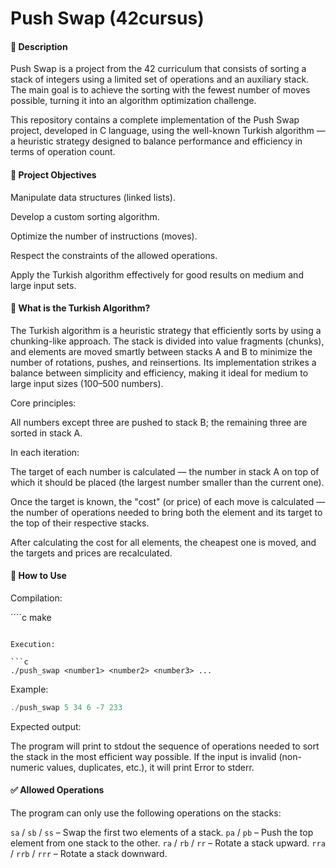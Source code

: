 # Push Swap (42cursus)

#### 📌 Description

Push Swap is a project from the 42 curriculum that consists of sorting a stack of integers using a limited set of operations and an auxiliary stack. The main goal is to achieve the sorting with the fewest number of moves possible, turning it into an algorithm optimization challenge.

This repository contains a complete implementation of the Push Swap project, developed in C language, using the well-known Turkish algorithm — a heuristic strategy designed to balance performance and efficiency in terms of operation count.

#### 🚀 Project Objectives

Manipulate data structures (linked lists).

Develop a custom sorting algorithm.

Optimize the number of instructions (moves).

Respect the constraints of the allowed operations.

Apply the Turkish algorithm effectively for good results on medium and large input sets.

#### 🧠 What is the Turkish Algorithm?

The Turkish algorithm is a heuristic strategy that efficiently sorts by using a chunking-like approach. The stack is divided into value fragments (chunks), and elements are moved smartly between stacks A and B to minimize the number of rotations, pushes, and reinsertions. Its implementation strikes a balance between simplicity and efficiency, making it ideal for medium to large input sizes (100–500 numbers).

Core principles:

All numbers except three are pushed to stack B; the remaining three are sorted in stack A.

In each iteration:

The target of each number is calculated — the number in stack A on top of which it should be placed (the largest number smaller than the current one).

Once the target is known, the "cost" (or price) of each move is calculated — the number of operations needed to bring both the element and its target to the top of their respective stacks.

After calculating the cost for all elements, the cheapest one is moved, and the targets and prices are recalculated.

#### 🔧 How to Use

Compilation:

´´´´c
make
```

Execution:

```c
./push_swap <number1> <number2> <number3> ...
```

Example:

```c
./push_swap 5 34 6 -7 233
```

Expected output:

The program will print to stdout the sequence of operations needed to sort the stack in the most efficient way possible.
If the input is invalid (non-numeric values, duplicates, etc.), it will print Error to stderr.

#### ✅ Allowed Operations

The program can only use the following operations on the stacks:

`sa` / `sb` / `ss` – Swap the first two elements of a stack.
`pa` / `pb` – Push the top element from one stack to the other.
`ra` / `rb` / `rr` – Rotate a stack upward.
`rra` / `rrb` / `rrr` – Rotate a stack downward.
